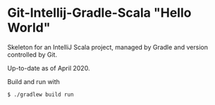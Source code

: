 # Git-Intellij-Gradle-Scala "Hello World"

Skeleton for an IntelliJ Scala project, managed by Gradle and version controlled by Git.

Up-to-date as of April 2020.

Build and run with

```shell
$ ./gradlew build run
```